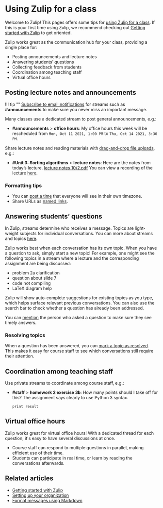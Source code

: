 # Using Zulip for a class

Welcome to Zulip! This pages offers some tips for [using Zulip for a
class](/for/education).  If this is your first time using Zulip, we
recommend checking out [Getting started with
Zulip](/help/getting-started-with-zulip) to get oriented.

Zulip works great as the communication hub for your class, providing a
single place for:

* Posting announcements and lecture notes
* Answering students’ questions
* Collecting feedback from students
* Coordination among teaching staff
* Virtual office hours

## Posting lecture notes and announcements

!!! tip ""
    [Subscribe to email notifications](/help/stream-notifications) for
    streams such as **#announcements** to make sure you never miss an important message.

Many classes use a dedicated stream to post general announcements, e.g.:

* **\#announcements** > **office hours**: My office hours this week
will be rescheduled from `Mon, Oct 11 2021, 1:00 PM` to `Thu, Oct 14 2021, 3:30 PM`.


Share lecture notes and reading materials with [drag-and-drop file
uploads](/help/share-and-upload-files), e.g.:

* **\#Unit 3: Sorting algorithms** > **lecture notes**: Here are the notes
from today’s lecture. [lecture notes 10/2.pdf]() You can view a recording of the lecture [here]().

### Formatting tips

* You can [post a time](/help/format-your-message-using-markdown#mention-a-time)
  that everyone will see in their own timezone.
* Share URLs as [named links](/help/format-your-message-using-markdown#links).

## Answering students’ questions

In Zulip, streams determine who receives a message. Topics are
light-weight subjects for individual conversations. You can more about
streams and topics [here](/help/streams-and-topics).

Zulip works best when each conversation has its own topic. When you
have a question to ask, simply start a new topic! For example, one
might see the following topics in a stream where a lecture and the
corresponding assignment are being discussed:

* problem 2a clarification
* question about slide 7
* code not compiling
* LaTeX diagram help

Zulip will show auto-complete suggestions for existing topics as you
type, which helps surface relevant previous conversations. You can
also use the search bar to check whether a question has already
been addressed.

You can [mention](/help/mention-a-user-or-group) the person who asked
a question to make sure they see timely answers.

### Resolving topics

When a question has been answered, you can [mark a topic as
resolved](/help/resolve-a-topic). This makes it easy for course
staff to see which conversations still require their attention.

## Coordination among teaching staff

Use private streams to coordinate among course staff, e.g.:

* **\#staff** > **homework 2 exercise 3b**: How many points should I
  take off for this? The assignment says clearly to use Python 3 syntax.

    ```
    print result
    ```

## Virtual office hours

Zulip works great for virtual office hours! With a dedicated thread
for each question, it's easy to have several discussions at once.

* Course staff can respond to multiple questions in parallel, making
  efficient use of their time.
* Students can participate in real time, or learn by reading the
  conversations afterwards.

## Related articles

* [Getting started with Zulip](/help/getting-started-with-zulip)
* [Setting up your organization](/help/getting-your-organization-started-with-zulip)
* [Format messages using Markdown](/help/format-your-message-using-markdown)

